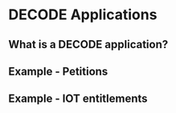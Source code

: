 # DECODE Applications
## What is a DECODE application?
## Example - Petitions
## Example - IOT entitlements


